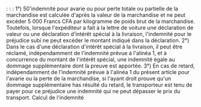 :
:
:
1°) 50'indemnité pour avarie ou pour perte totale ou partielle de la marchandise est calculée d'après la valeur de la
marchandise et ne peut excéder 5 000 Francs CFA par kilogramme de poids brut de la marchandise. Toutefois,
lorsque l'expéditeur a fait à la lettre de voiture une déclaration de valeur ou une déclaration d'intérêt spécial à la
livraison, l'indemnité pour le préjudice subi ne peut excéder le montant indiqué dans la déclaration.
2°) Dans le cas d'une déclaration d'intérêt spécial à la livraison, il peut être réclamé, indépendamment de
l'indemnité prévue à l'alinéa 1, et à concurrence du montant de l'intérêt spécial, une indemnité égale au dommage
supplémentaire dont la preuve est apportée.
3°) En cas de retard, indépendamment de l'indemnité prévue à l'alinéa 1 du présent article pour l'avarie ou la perte
de la marchandise, si l'ayant droit prouve qu'un dommage supplémentaire has résulté du retard, le transporteur est
tenu de payer pour ce préjudice une indemnité qui ne peut dépasser le prix du transport.
Calcul de l'indemnité